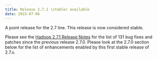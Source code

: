 ```yaml
---
title: Release 2.7.1 (stable) available
date: 2015-07-06
---
```


A point release for the 2.7 line. This release is now considered stable.

Please see the [Hadoop 2.7.1 Release
Notes](http://hadoop.apache.org/docs/r2.7.1/hadoop-project-dist/hadoop-common/releasenotes.html)
for the list of 131 bug fixes and patches since the previous release
2.7.0. Please look at the 2.7.0 section below for the list of enhancements enabled by this first
stable release of 2.7.x.

